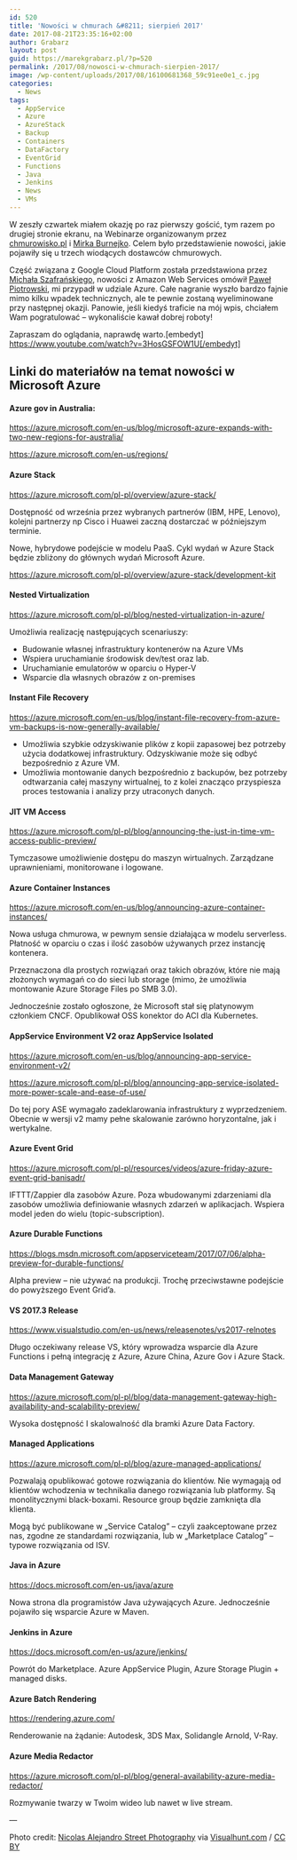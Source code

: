 ```yaml
---
id: 520
title: 'Nowości w chmurach &#8211; sierpień 2017'
date: 2017-08-21T23:35:16+02:00
author: Grabarz
layout: post
guid: https://marekgrabarz.pl/?p=520
permalink: /2017/08/nowosci-w-chmurach-sierpien-2017/
image: /wp-content/uploads/2017/08/16100681368_59c91ee0e1_c.jpg
categories:
  - News
tags:
  - AppService
  - Azure
  - AzureStack
  - Backup
  - Containers
  - DataFactory
  - EventGrid
  - Functions
  - Java
  - Jenkins
  - News
  - VMs
---
```

W zeszły czwartek miałem okazję po raz pierwszy gościć, tym razem po drugiej stronie ekranu, na Webinarze organizowanym przez <a href="https://chmurowisko.pl" target="_blank" rel="noopener">chmurowisko.pl</a> i <a href="https://twitter.com/miroburn" target="_blank" rel="noopener">Mirka Burnejko</a>. Celem było przedstawienie nowości, jakie pojawiły się u trzech wiodących dostawców chmurowych.

Część związana z Google Cloud Platform została przedstawiona przez <a href="https://www.linkedin.com/in/michal-szafranski-0490a015/" target="_blank" rel="noopener">Michała Szafrańskiego</a>, nowości z Amazon Web Services omówił <a href="https://www.linkedin.com/in/piotrowskipawel/" target="_blank" rel="noopener">Paweł Piotrowski</a>, mi przypadł w udziale Azure. Całe nagranie wyszło bardzo fajnie mimo kilku wpadek technicznych, ale te pewnie zostaną wyeliminowane przy następnej okazji. Panowie, jeśli kiedyś traficie na mój wpis, chciałem Wam pogratulować &#8211; wykonaliście kawał dobrej roboty!

Zapraszam do oglądania, naprawdę warto.[embedyt] https://www.youtube.com/watch?v=3HosGSFOW1U[/embedyt]

## Linki do materiałów na temat nowości w Microsoft Azure

#### Azure gov in Australia:

<a href="https://azure.microsoft.com/en-us/blog/microsoft-azure-expands-with-two-new-regions-for-australia/" target="_blank" rel="noopener">https://azure.microsoft.com/en-us/blog/microsoft-azure-expands-with-two-new-regions-for-australia/</a>

<a href="https://azure.microsoft.com/en-us/regions/" target="_blank" rel="noopener">https://azure.microsoft.com/en-us/regions/</a>

#### Azure Stack

<a href="https://azure.microsoft.com/pl-pl/overview/azure-stack/" target="_blank" rel="noopener">https://azure.microsoft.com/pl-pl/overview/azure-stack/</a>

Dostępność od września przez wybranych partnerów (IBM, HPE, Lenovo), kolejni partnerzy np Cisco i Huawei zaczną dostarczać w późniejszym terminie.

Nowe, hybrydowe podejście w modelu PaaS. Cykl wydań w Azure Stack będzie zbliżony do głównych wydań Microsoft Azure.

<a href="https://azure.microsoft.com/pl-pl/overview/azure-stack/development-kit" target="_blank" rel="noopener">https://azure.microsoft.com/pl-pl/overview/azure-stack/development-kit</a>

#### Nested Virtualization

<a href="https://azure.microsoft.com/pl-pl/blog/nested-virtualization-in-azure/" target="_blank" rel="noopener">https://azure.microsoft.com/pl-pl/blog/nested-virtualization-in-azure/</a>

Umożliwia realizację następujących scenariuszy:

  * Budowanie własnej infrastruktury kontenerów na Azure VMs
  * Wspiera uruchamianie środowisk dev/test oraz lab.
  * Uruchamianie emulatorów w oparciu o Hyper-V
  * Wsparcie dla własnych obrazów z on-premises

#### Instant File Recovery

<a href="https://azure.microsoft.com/en-us/blog/instant-file-recovery-from-azure-vm-backups-is-now-generally-available/" target="_blank" rel="noopener">https://azure.microsoft.com/en-us/blog/instant-file-recovery-from-azure-vm-backups-is-now-generally-available/</a>

  * Umożliwia szybkie odzyskiwanie plików z kopii zapasowej bez potrzeby użycia dodatkowej infrastruktury. Odzyskiwanie może się odbyć bezpośrednio z Azure VM.
  * Umożliwia montowanie danych bezpośrednio z backupów, bez potrzeby odtwarzania całej maszyny wirtualnej, to z kolei znacząco przyspiesza proces testowania i analizy przy utraconych danych.

#### JIT VM Access

<a href="https://azure.microsoft.com/pl-pl/blog/announcing-the-just-in-time-vm-access-public-preview/" target="_blank" rel="noopener">https://azure.microsoft.com/pl-pl/blog/announcing-the-just-in-time-vm-access-public-preview/</a>

Tymczasowe umożliwienie dostępu do maszyn wirtualnych. Zarządzane uprawnieniami, monitorowane i logowane.

#### Azure Container Instances

<a href="https://azure.microsoft.com/en-us/blog/announcing-azure-container-instances/" target="_blank" rel="noopener">https://azure.microsoft.com/en-us/blog/announcing-azure-container-instances/</a>

Nowa usługa chmurowa, w pewnym sensie działająca w modelu serverless. Płatność w oparciu o czas i ilość zasobów używanych przez instancję kontenera.

Przeznaczona dla prostych rozwiązań oraz takich obrazów, które nie mają złożonych wymagań co do sieci lub storage (mimo, że umożliwia montowanie Azure Storage Files po SMB 3.0).

Jednocześnie zostało ogłoszone, że Microsoft stał się platynowym członkiem CNCF. Opublikował OSS konektor do ACI dla Kubernetes.

#### AppService Environment V2 oraz AppService Isolated

<a href="https://azure.microsoft.com/en-us/blog/announcing-app-service-environment-v2/" target="_blank" rel="noopener">https://azure.microsoft.com/en-us/blog/announcing-app-service-environment-v2/</a>

<a href="https://azure.microsoft.com/pl-pl/blog/announcing-app-service-isolated-more-power-scale-and-ease-of-use/" target="_blank" rel="noopener">https://azure.microsoft.com/pl-pl/blog/announcing-app-service-isolated-more-power-scale-and-ease-of-use/</a>

Do tej pory ASE wymagało zadeklarowania infrastruktury z wyprzedzeniem. Obecnie w wersji v2 mamy pełne skalowanie zarówno horyzontalne, jak i wertykalne.

#### Azure Event Grid

<a href="https://azure.microsoft.com/pl-pl/resources/videos/azure-friday-azure-event-grid-banisadr/" target="_blank" rel="noopener">https://azure.microsoft.com/pl-pl/resources/videos/azure-friday-azure-event-grid-banisadr/</a>

IFTTT/Zappier dla zasobów Azure. Poza wbudowanymi zdarzeniami dla zasobów umożliwia definiowanie własnych zdarzeń w aplikacjach. Wspiera model jeden do wielu (topic-subscription).

#### Azure Durable Functions

<a href="https://blogs.msdn.microsoft.com/appserviceteam/2017/07/06/alpha-preview-for-durable-functions/" target="_blank" rel="noopener">https://blogs.msdn.microsoft.com/appserviceteam/2017/07/06/alpha-preview-for-durable-functions/</a>

Alpha preview – nie używać na produkcji. Trochę przeciwstawne podejście do powyższego Event Grid’a.

#### VS 2017.3 Release

<a href="https://www.visualstudio.com/en-us/news/releasenotes/vs2017-relnotes" target="_blank" rel="noopener">https://www.visualstudio.com/en-us/news/releasenotes/vs2017-relnotes</a>

Długo oczekiwany release VS, który wprowadza wsparcie dla Azure Functions i pełną integrację z Azure, Azure China, Azure Gov i Azure Stack.

#### Data Management Gateway

<a href="https://azure.microsoft.com/pl-pl/blog/data-management-gateway-high-availability-and-scalability-preview/" target="_blank" rel="noopener">https://azure.microsoft.com/pl-pl/blog/data-management-gateway-high-availability-and-scalability-preview/</a>

Wysoka dostępność I skalowalność dla bramki Azure Data Factory.

#### Managed Applications

<a href="https://azure.microsoft.com/pl-pl/blog/azure-managed-applications/" target="_blank" rel="noopener">https://azure.microsoft.com/pl-pl/blog/azure-managed-applications/</a>

Pozwalają opublikować gotowe rozwiązania do klientów. Nie wymagają od klientów wchodzenia w technikalia danego rozwiązania lub platformy. Są monolitycznymi black-boxami. Resource group będzie zamknięta dla klienta.

Mogą być publikowane w „Service Catalog” – czyli zaakceptowane przez nas, zgodne ze standardami rozwiązania, lub w „Marketplace Catalog” – typowe rozwiązania od ISV.

#### Java in Azure

<a href="https://docs.microsoft.com/en-us/java/azure" target="_blank" rel="noopener">https://docs.microsoft.com/en-us/java/azure</a>

Nowa strona dla programistów Java używających Azure. Jednocześnie pojawiło się wsparcie Azure w Maven.

#### Jenkins in Azure

<a href="https://docs.microsoft.com/en-us/azure/jenkins/" target="_blank" rel="noopener">https://docs.microsoft.com/en-us/azure/jenkins/</a>

Powrót do Marketplace. Azure AppService Plugin, Azure Storage Plugin + managed disks.

#### Azure Batch Rendering

<a href="https://rendering.azure.com/" target="_blank" rel="noopener">https://rendering.azure.com/</a>

Renderowanie na żądanie: Autodesk, 3DS Max, Solidangle Arnold, V-Ray.

#### Azure Media Redactor

<a href="https://azure.microsoft.com/pl-pl/blog/general-availability-azure-media-redactor/" target="_blank" rel="noopener">https://azure.microsoft.com/pl-pl/blog/general-availability-azure-media-redactor/</a>

Rozmywanie twarzy w Twoim wideo lub nawet w live stream.

&#8212;

Photo credit: [Nicolas Alejandro Street Photography](https://www.flickr.com/photos/nalejandro/16100681368/) via [Visualhunt.com](https://visualhunt.com/re/3ea3a1) /  [CC BY](http://creativecommons.org/licenses/by/2.0/)
